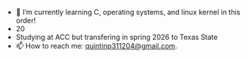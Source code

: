 - 🌱 I’m currently learning C, operating systems, and linux kernel in this order!
- 20
- Studying at ACC but transfering in spring 2026 to Texas State
- 📫 How to reach me: quintinp311204@gmail.com.
<!--
**QuintinPeterson/QuintinPeterson** is a ✨ _special_ ✨ repository because its `README.md` (this file) appears on your GitHub profile.

Here are some ideas to get you started:

- 🔭 I’m currently working on ...
🌱 I’m currently learning advanced C++, C, operating systems, and linux kernel in this order!
- 👯 I’m looking to collaborate on ...
- 🤔 I’m looking for help with ...
- 💬 Ask me about ...
- 📫 How to reach me: ...
- 😄 Pronouns: ...
- ⚡ Fun fact: ...
-->
